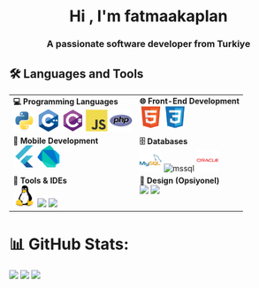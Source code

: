 <h1 align="center">Hi , I'm fatmaakaplan</h1>
<h3 align="center">A passionate software developer from Turkiye</h3>



## 🛠️ Languages and Tools

<table>
  <tr>
    <td valign="top">
      <strong>💻 Programming Languages</strong><br>
      <img src="https://raw.githubusercontent.com/devicons/devicon/master/icons/python/python-original.svg" width="40"/>
      <img src="https://raw.githubusercontent.com/devicons/devicon/master/icons/cplusplus/cplusplus-original.svg" width="40"/>
      <img src="https://raw.githubusercontent.com/devicons/devicon/master/icons/csharp/csharp-original.svg" width="40"/>
      <img src="https://raw.githubusercontent.com/devicons/devicon/master/icons/javascript/javascript-original.svg" width="40"/>
      <img src="https://raw.githubusercontent.com/devicons/devicon/master/icons/php/php-original.svg" width="40"/>
    </td>
    <td valign="top">
      <strong>🌐 Front-End Development</strong><br>
      <img src="https://raw.githubusercontent.com/devicons/devicon/master/icons/html5/html5-original.svg" width="40"/>
      <img src="https://raw.githubusercontent.com/devicons/devicon/master/icons/css3/css3-original.svg" width="40"/>
    </td>
  </tr>
  <tr>
    <td valign="top">
      <strong>📱 Mobile Development</strong><br>
      <img src="https://raw.githubusercontent.com/devicons/devicon/master/icons/flutter/flutter-original.svg" width="40"/>
      <img src="https://raw.githubusercontent.com/devicons/devicon/master/icons/dart/dart-original.svg" width="40"/>
    </td>
    <td valign="top">
      <strong>🗄️ Databases</strong><br>
     <img src="https://raw.githubusercontent.com/devicons/devicon/master/icons/mysql/mysql-original-wordmark.svg" alt="mysql" width="40" height="40"/> 
 <img src="https://www.svgrepo.com/show/303229/microsoft-sql-server-logo.svg" alt="mssql" width="40" height="40"/> 
 <img src="https://raw.githubusercontent.com/devicons/devicon/master/icons/oracle/oracle-original.svg" alt="oracle" width="40" height="40"/>
    </td>
  </tr>
  <tr>
    <td valign="top">
      <strong>🧰 Tools & IDEs</strong><br>
      <img src="https://raw.githubusercontent.com/devicons/devicon/master/icons/linux/linux-original.svg" width="40"/>
      <img src="https://img.icons8.com/color/48/visual-studio-code-2019.png" width="40"/>
      <img src="https://img.icons8.com/color/48/pycharm.png" width="40"/>
    </td>
    <td valign="top">
      <strong>🎨 Design (Opsiyonel)</strong><br>
      <img src="https://img.icons8.com/color/48/adobe-illustrator.png" width="40"/>
      <img src="https://img.icons8.com/color/48/adobe-photoshop--v1.png" width="40"/>
    </td>
  </tr>
</table>


# 📊 GitHub Stats:
![](https://github-readme-stats.vercel.app/api?username=fatmaakaplan&theme=radical&hide_border=true&include_all_commits=false&count_private=false)
![](https://github-readme-streak-stats.herokuapp.com/?user=fatmaakaplan&theme=radical&hide_border=true)
![](https://github-readme-stats.vercel.app/api/top-langs/?username=fatmaakaplan&theme=radical&hide_border=true&include_all_commits=false&count_private=false&layout=compact) <br/>

<!-- Proudly created with GPRM ( https://gprm.itsvg.in ) -->
